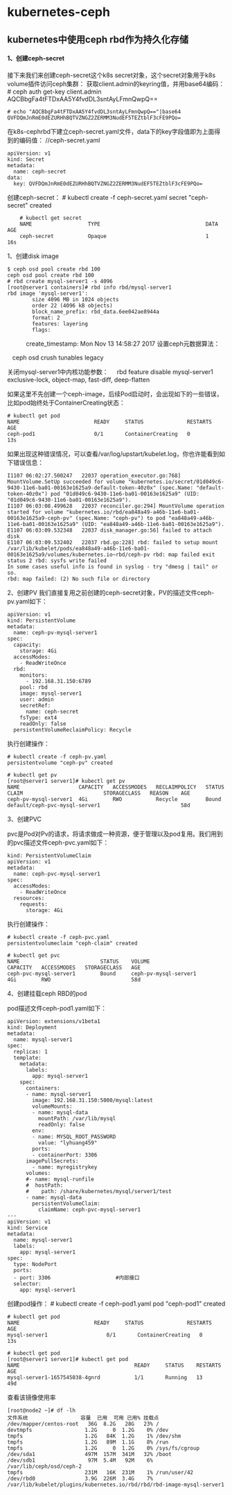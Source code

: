 # kubernetes-ceph
## kubernetes中使用ceph rbd作为持久化存储
#### 1、创建ceph-secret
接下来我们来创建ceph-secret这个k8s secret对象，这个secret对象用于k8s volume插件访问ceph集群：
获取client.admin的keyring值，并用base64编码：
    # ceph auth get-key client.admin
    AQCBbgFa4tFTDxAA5Y4fvdDL3sntAyLFmnQwpQ==
    
    # echo "AQCBbgFa4tFTDxAA5Y4fvdDL3sntAyLFmnQwpQ=="|base64
    QVFDQmJnRmE0dEZURHhBQTVZNGZ2ZERMM3NudEF5TEZtblF3cFE9PQo=
    
在k8s-cephrbd下建立ceph-secret.yaml文件，data下的key字段值即为上面得到的编码值：
    //ceph-secret.yaml
    
    apiVersion: v1
    kind: Secret
    metadata:
      name: ceph-secret
    data:
      key: QVFDQmJnRmE0dEZURHhBQTVZNGZ2ZERMM3NudEF5TEZtblF3cFE9PQo=
      
创建ceph-secret：
        # kubectl create -f ceph-secret.yaml
        secret "ceph-secret" created
        
        # kubectl get secret
        NAME                  TYPE                                  DATA      AGE
        ceph-secret           Opaque                                1         16s


1、创建disk image

    $ ceph osd pool create rbd 100
    ceph osd pool create rbd 100
    # rbd create mysql-server1 -s 4096
    [root@server1 containers]# rbd info rbd/mysql-server1
    rbd image 'mysql-server1':
            size 4096 MB in 1024 objects
            order 22 (4096 kB objects)
            block_name_prefix: rbd_data.6ee042ae8944a
            format: 2
            features: layering
            flags: 
            create_timestamp: Mon Nov 13 14:58:27 2017
设置ceph元数据算法：

    ceph osd crush tunables legacy
    
关闭mysql-server1中内核功能参数：
    
    rbd feature disable mysql-server1 exclusive-lock, object-map, fast-diff, deep-flatten

如果这里不先创建一个ceph-image，后续Pod启动时，会出现如下的一些错误，比如pod始终处于ContainerCreating状态：

    # kubectl get pod
    NAME                        READY     STATUS              RESTARTS   AGE
    ceph-pod1                   0/1       ContainerCreating   0          13s

如果出现这种错误情况，可以查看/var/log/upstart/kubelet.log，你也许能看到如下错误信息：

    I1107 06:02:27.500247   22037 operation_executor.go:768] MountVolume.SetUp succeeded for volume "kubernetes.io/secret/01d049c6-9430-11e6-ba01-00163e1625a9-default-token-40z0x" (spec.Name: "default-token-40z0x") pod "01d049c6-9430-11e6-ba01-00163e1625a9" (UID: "01d049c6-9430-11e6-ba01-00163e1625a9").
    I1107 06:03:08.499628   22037 reconciler.go:294] MountVolume operation started for volume "kubernetes.io/rbd/ea848a49-a46b-11e6-ba01-00163e1625a9-ceph-pv" (spec.Name: "ceph-pv") to pod "ea848a49-a46b-11e6-ba01-00163e1625a9" (UID: "ea848a49-a46b-11e6-ba01-00163e1625a9").
    E1107 06:03:09.532348   22037 disk_manager.go:56] failed to attach disk
    E1107 06:03:09.532402   22037 rbd.go:228] rbd: failed to setup mount /var/lib/kubelet/pods/ea848a49-a46b-11e6-ba01-00163e1625a9/volumes/kubernetes.io~rbd/ceph-pv rbd: map failed exit status 2 rbd: sysfs write failed
    In some cases useful info is found in syslog - try "dmesg | tail" or so.
    rbd: map failed: (2) No such file or directory

2、创建PV
我们直接复用之前创建的ceph-secret对象，PV的描述文件ceph-pv.yaml如下：

    apiVersion: v1
    kind: PersistentVolume
    metadata:
      name: ceph-pv-mysql-server1
    spec:
      capacity:
        storage: 4Gi
      accessModes:
        - ReadWriteOnce
      rbd:
        monitors:
          - 192.168.31.150:6789
        pool: rbd
        image: mysql-server1
        user: admin
        secretRef:
          name: ceph-secret
        fsType: ext4
        readOnly: false
      persistentVolumeReclaimPolicy: Recycle
执行创建操作：

    # kubectl create -f ceph-pv.yaml
    persistentvolume "ceph-pv" created

    # kubectl get pv
    [root@server1 server1]# kubectl get pv
    NAME                   CAPACITY   ACCESSMODES   RECLAIMPOLICY   STATUS    CLAIM                          STORAGECLASS   REASON    AGE
    ceph-pv-mysql-server1  4Gi        RWO           Recycle         Bound     default/ceph-pvc-mysql-server1                          58d
    
3、创建PVC

pvc是Pod对Pv的请求，将请求做成一种资源，便于管理以及pod复用。我们用到的pvc描述文件ceph-pvc.yaml如下：

    kind: PersistentVolumeClaim
    apiVersion: v1
    metadata:
      name: ceph-pvc-mysql-server1
    spec:
      accessModes:
        - ReadWriteOnce
      resources:
        requests:
          storage: 4Gi

执行创建操作：

    # kubectl create -f ceph-pvc.yaml
    persistentvolumeclaim "ceph-claim" created

    # kubectl get pvc
    NAME                          STATUS    VOLUME                       CAPACITY   ACCESSMODES   STORAGECLASS   AGE
    ceph-pvc-mysql-server1        Bound     ceph-pv-mysql-server1        4Gi        RWO                          58d

4、创建挂载ceph RBD的pod

pod描述文件ceph-pod1.yaml如下：

    apiVersion: extensions/v1beta1
    kind: Deployment
    metadata:
      name: mysql-server1
    spec:
      replicas: 1
      template:
        metadata:
          labels:
            app: mysql-server1
        spec:
          containers:
          - name: mysql-server1
            image: 192.168.31.150:5000/mysql:latest
            volumeMounts:
            - name: mysql-data
              mountPath: /var/lib/mysql
              readOnly: false
            env:
            - name: MYSQL_ROOT_PASSWORD
              value: "lyhuang459"
            ports:
            - containerPort: 3306
          imagePullSecrets:
            - name: myregistrykey
          volumes:
          #- name: mysql-runfile
          #  hostPath:
          #    path: /share/kubernetes/mysql/server1/test
          - name: mysql-data
            persistentVolumeClaim:
              claimName: ceph-pvc-mysql-server1
    ---
    apiVersion: v1
    kind: Service
    metadata:
      name: mysql-server1
      labels:
        app: mysql-server1
    spec:
      type: NodePort           
      ports:
      - port: 3306                     #内部接口
      selector:
        app: mysql-server1
创建pod操作：
    # kubectl create -f ceph-pod1.yaml
    pod "ceph-pod1" created
    
    # kubectl get pod
    NAME                        READY     STATUS              RESTARTS   AGE
    mysql-server1                   0/1       ContainerCreating   0          13s

    # kubectl get pod
    [root@server1 server1]# kubectl get pod
    NAME                                     READY     STATUS    RESTARTS   AGE
    mysql-server1-1657545038-4gnrd           1/1       Running   13         49d

查看该镜像使用率

    [root@node2 ~]# df -lh
    文件系统                 容量  已用  可用 已用% 挂载点
    /dev/mapper/centos-root   36G  8.2G   28G   23% /
    devtmpfs                 1.2G     0  1.2G    0% /dev
    tmpfs                    1.2G   84K  1.2G    1% /dev/shm
    tmpfs                    1.2G   89M  1.1G    8% /run
    tmpfs                    1.2G     0  1.2G    0% /sys/fs/cgroup
    /dev/sda1                497M  157M  341M   32% /boot
    /dev/sdb1                 97M  5.4M   92M    6% /var/lib/ceph/osd/ceph-2
    tmpfs                    231M   16K  231M    1% /run/user/42
    /dev/rbd0                3.9G  226M  3.4G    7% /var/lib/kubelet/plugins/kubernetes.io/rbd/rbd/rbd-image-mysql-server1

